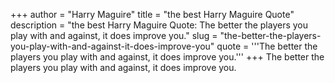 +++
author = "Harry Maguire"
title = "the best Harry Maguire Quote"
description = "the best Harry Maguire Quote: The better the players you play with and against, it does improve you."
slug = "the-better-the-players-you-play-with-and-against-it-does-improve-you"
quote = '''The better the players you play with and against, it does improve you.'''
+++
The better the players you play with and against, it does improve you.
